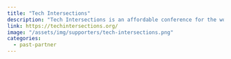 ```yaml
---
title: "Tech Intersections"
description: "Tech Intersections is an affordable conference for the womxn of color most underrepresented in tech to come together and learn from each other’s successes, challenges, and experiences."
link: https://techintersections.org/
image: "/assets/img/supporters/tech-intersections.png"
categories:
  - past-partner
---
```

